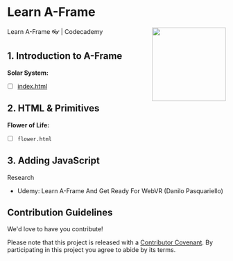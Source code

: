 # Learn A-Frame

<a href="https://www.codecademy.com" target="_blank"><img src="https://github.com/Codecademy/learn-cpp/blob/master/logo.png" align="right" width=170;></a>

Learn A-Frame 👓 | Codecademy

## 1. Introduction to A-Frame ##

**Solar System:**

- [ ] [index.html](/introduction/index.html)

## 2. HTML & Primitives ##

**Flower of Life:**

- [ ] `flower.html`

## 3. Adding JavaScript ##


Research

- Udemy: Learn A-Frame And Get Ready For WebVR (Danilo Pasquariello)


## Contribution Guidelines

We'd love to have you contribute! 

Please note that this project is released with a [Contributor Covenant](https://www.contributor-covenant.org).
By participating in this project you agree to abide by its terms.
